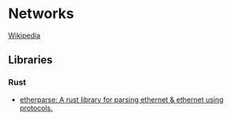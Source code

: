 # Networks
[Wikipedia](https://en.wikipedia.org/wiki/Computer_network)

## Libraries
### Rust
- [etherparse: A rust library for parsing ethernet & ethernet using protocols.](https://github.com/JulianSchmid/etherparse)
